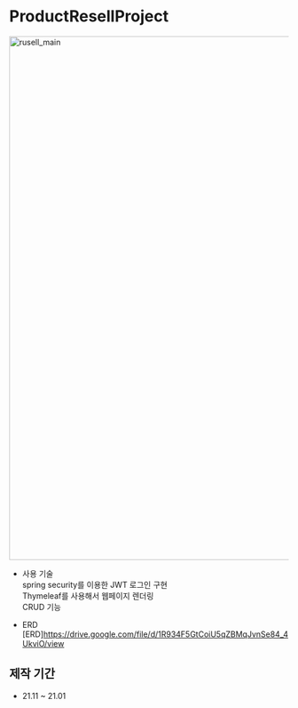 # ProductResellProject

<img width="942" alt="rusell_main" src="https://user-images.githubusercontent.com/30069784/148304061-66d50c0d-0e3a-4a24-a92f-ceea5caa5ba9.PNG">

* 사용 기술 <br>
spring security를 이용한 JWT 로그인 구현<br>
Thymeleaf를 사용해서 웹페이지 렌더링<br>
CRUD 기능<br>

* ERD<br>
[ERD]<https://drive.google.com/file/d/1R934F5GtCoiU5qZBMqJvnSe84_4UkviO/view>

## 제작 기간
- 21.11 ~ 21.01



